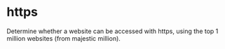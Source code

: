 # https

Determine whether a website can be accessed with https, using the top 1 million websites (from majestic million).
